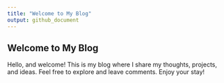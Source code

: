 ```yaml
---
title: "Welcome to My Blog"
output: github_document
---
```


## Welcome to My Blog

Hello, and welcome! This is my blog where I share my thoughts, projects, and ideas. Feel free to explore and leave comments. Enjoy your stay!
